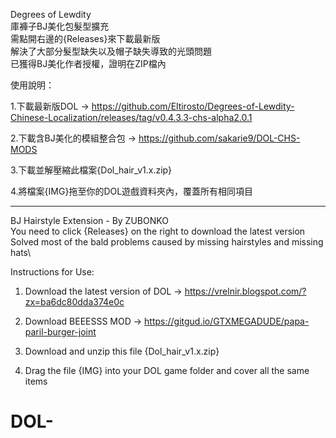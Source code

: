 Degrees of Lewdity\
庫褲子BJ美化包髮型擴充\
需點開右邊的{Releases}來下載最新版\
解決了大部分髮型缺失以及帽子缺失導致的光頭問題\
已獲得BJ美化作者授權，證明在ZIP檔內

使用說明：

1.下載最新版DOL -> https://github.com/Eltirosto/Degrees-of-Lewdity-Chinese-Localization/releases/tag/v0.4.3.3-chs-alpha2.0.1

2.下載含BJ美化的模組整合包 -> https://github.com/sakarie9/DOL-CHS-MODS

3.下載並解壓縮此檔案{Dol_hair_v1.x.zip}

4.將檔案{IMG}拖至你的DOL遊戲資料夾內，覆蓋所有相同項目

-------------------------------------------------------------------------
BJ Hairstyle Extension - By ZUBONKO\
You need to click {Releases} on the right to download the latest version\
Solved most of the bald problems caused by missing hairstyles and missing hats\

Instructions for Use:

1. Download the latest version of DOL -> https://vrelnir.blogspot.com/?zx=ba6dc80dda374e0c

2. Download BEEESSS MOD -> https://gitgud.io/GTXMEGADUDE/papa-paril-burger-joint

3. Download and unzip this file {Dol_hair_v1.x.zip}

4. Drag the file {IMG} into your DOL game folder and cover all the same items

# DOL-
